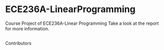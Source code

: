 # ECE236A-LinearProgramming
Course Project of ECE236A-Linear Programming
Take a look at the report for more information.
## 
Contributors
